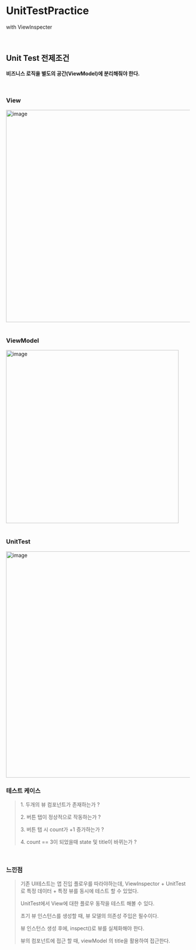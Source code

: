 # UnitTestPractice 
with ViewInspecter

<br>

## Unit Test 전제조건
<p><b>비즈니스 로직을 별도의 공간(ViewModel)에 분리해줘야 한다.</b></p>
<br>

  ### View
  <img width="580" alt="image" src="https://github.com/Khan1201/UnitTestPractice/assets/87113698/9c9521cc-32c1-414c-9eb7-9852bc250820">
  <br>
  <br>
  
  ### ViewModel
<img width="473" alt="image" src="https://github.com/Khan1201/UnitTestPractice/assets/87113698/167b5dd1-5e77-4818-9ebb-f28f16c20194">
  <br>
  <br>
  
  ### UnitTest
  <img width="618" alt="image" src="https://github.com/Khan1201/UnitTestPractice/assets/87113698/81ba6f1b-be8f-4da6-a8bc-1e943fbd8485">
  
  ### 테스트 케이스 
  > <p>1. 두개의 뷰 컴포넌트가 존재하는가 ?</p>
  > <p>2. 버튼 탭이 정상적으로 작동하는가 ? </p>
  > <p>3. 버튼 탭 시 count가 +1 증가하는가 ?</p>
  > <p>4. count == 3이 되었을때 state 및 title이 바뀌는가 ?</p>

  <br>
  
### 느낀점
> <p>기존 UI테스트는 앱 진입 플로우를 따라야하는데,  ViewInspector + UnitTest 로 특정 데이터 + 특정 뷰를 동시에 테스트 할 수 있었다.
> <p>UnitTest에서 View에 대한 플로우 동작을 테스트 해볼 수 있다.</p>
> <p>초기 뷰 인스턴스를 생성할 때, 뷰 모델의 의존성 주입은 필수이다.</p>
> <p>뷰 인스턴스 생성 후에, inspect()로 뷰를 실체화해야 한다.</p>
> <p>뷰의 컴포넌트에 접근 할 때, viewModel 의 title을 활용하여 접근한다.</p>

